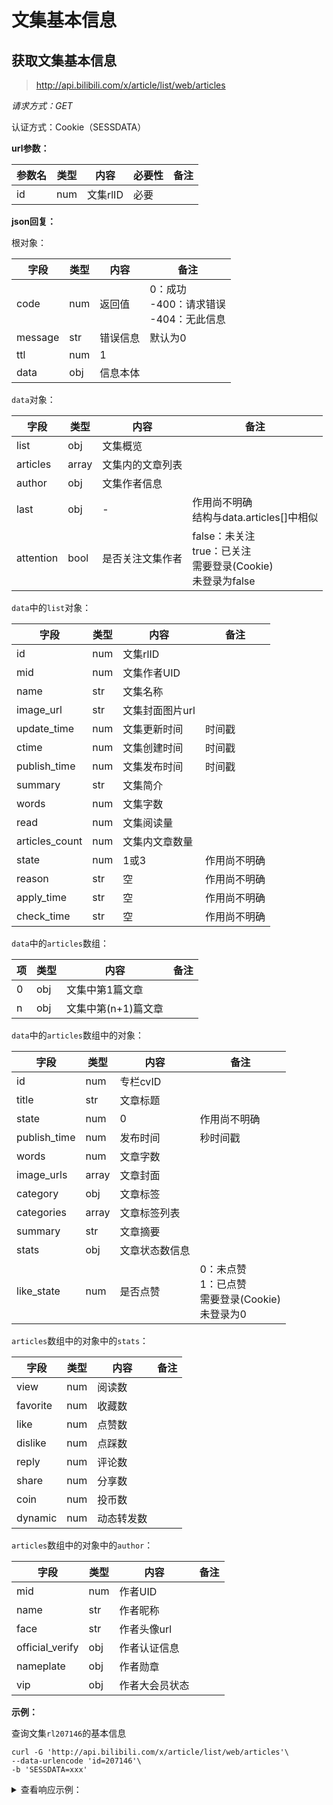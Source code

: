 # 文集基本信息

## 获取文集基本信息

> http://api.bilibili.com/x/article/list/web/articles

*请求方式：GET*

认证方式：Cookie（SESSDATA）

**url参数：**

| 参数名 | 类型 | 内容     | 必要性 | 备注 |
| ------ | ---- | -------- | ------ | ---- |
| id     | num  | 文集rlID | 必要   |      |

**json回复：**

根对象：

| 字段    | 类型 | 内容     | 备注                                            |
| ------- | ---- | -------- | ----------------------------------------------- |
| code    | num  | 返回值   | 0：成功<br />-400：请求错误<br />-404：无此信息 |
| message | str  | 错误信息 | 默认为0                                         |
| ttl     | num  | 1        |                                                 |
| data    | obj  | 信息本体 |                                                 |

`data`对象：

| 字段      | 类型  | 内容             | 备注                                                         |
| --------- | ----- | ---------------- | ------------------------------------------------------------ |
| list      | obj   | 文集概览         |                                                              |
| articles  | array | 文集内的文章列表 |                                                              |
| author    | obj   | 文集作者信息     |                                                              |
| last      | obj   | -                | 作用尚不明确<br />结构与data.articles[]中相似                |
| attention | bool  | 是否关注文集作者 | false：未关注<br />true：已关注<br />需要登录(Cookie) <br />未登录为false |

`data`中的`list`对象：

| 字段           | 类型 | 内容            | 备注         |
| -------------- | ---- | --------------- | ------------ |
| id             | num  | 文集rlID        |              |
| mid            | num  | 文集作者UID     |              |
| name           | str  | 文集名称        |              |
| image_url      | str  | 文集封面图片url |              |
| update_time    | num  | 文集更新时间    | 时间戳       |
| ctime          | num  | 文集创建时间    | 时间戳       |
| publish_time   | num  | 文集发布时间    | 时间戳       |
| summary        | str  | 文集简介        |              |
| words          | num  | 文集字数        |              |
| read           | num  | 文集阅读量      |              |
| articles_count | num  | 文集内文章数量  |              |
| state          | num  | 1或3            | 作用尚不明确 |
| reason         | str  | 空              | 作用尚不明确 |
| apply_time     | str  | 空              | 作用尚不明确 |
| check_time     | str  | 空              | 作用尚不明确 |

`data`中的`articles`数组：

| 项   | 类型 | 内容                | 备注 |
| ---- | ---- | ------------------- | ---- |
| 0    | obj  | 文集中第1篇文章     |      |
| n    | obj  | 文集中第(n+1)篇文章 |      |

`data`中的`articles`数组中的对象：

| 字段         | 类型  | 内容           | 备注                                                         |
| ------------ | ----- | -------------- | ------------------------------------------------------------ |
| id           | num   | 专栏cvID       |                                                              |
| title        | str   | 文章标题       |                                                              |
| state        | num   | 0              | 作用尚不明确                                                 |
| publish_time | num   | 发布时间       | 秒时间戳                                                     |
| words        | num   | 文章字数       |                                                              |
| image_urls   | array | 文章封面       |                                                              |
| category     | obj   | 文章标签       |                                                              |
| categories   | array | 文章标签列表   |                                                              |
| summary      | str   | 文章摘要       |                                                              |
| stats        | obj   | 文章状态数信息 |                                                              |
| like_state   | num   | 是否点赞       | 0：未点赞<br />1：已点赞<br />需要登录(Cookie) <br />未登录为0 |

`articles`数组中的对象中的`stats`：

| 字段     | 类型 | 内容       | 备注 |
| -------- | ---- | ---------- | ---- |
| view     | num  | 阅读数     |      |
| favorite | num  | 收藏数     |      |
| like     | num  | 点赞数     |      |
| dislike  | num  | 点踩数     |      |
| reply    | num  | 评论数     |      |
| share    | num  | 分享数     |      |
| coin     | num  | 投币数     |      |
| dynamic  | num  | 动态转发数 |      |

`articles`数组中的对象中的`author`：

| 字段            | 类型 | 内容           | 备注 |
| --------------- | ---- | -------------- | ---- |
| mid             | num  | 作者UID        |      |
| name            | str  | 作者昵称       |      |
| face            | str  | 作者头像url    |      |
| official_verify | obj  | 作者认证信息   |      |
| nameplate       | obj  | 作者勋章       |      |
| vip             | obj  | 作者大会员状态 |      |

**示例：**

查询文集`rl207146`的基本信息

```shell
curl -G 'http://api.bilibili.com/x/article/list/web/articles'\
--data-urlencode 'id=207146'\
-b 'SESSDATA=xxx'
```

<details>
<summary>查看响应示例：</summary>

```json
{
    "code": 0, 
    "message": "0", 
    "ttl": 1, 
    "data": {
        "list": {
            "id": 207146, 
            "mid": 293793435, 
            "name": "B站api研究笔记", 
            "image_url": "https://i0.hdslb.com/bfs/article/96d2b3d2a72e6497a011c885ab9245c51507ce18.png", 
            "update_time": 1585036952, 
            "ctime": 1582718126, 
            "publish_time": 1585045493, 
            "summary": "", 
            "words": 8697, 
            "read": 1654, 
            "articles_count": 3, 
            "state": 1, 
            "reason": "", 
            "apply_time": "", 
            "check_time": ""
        }, 
        "articles": [
            {
                "id": 4815593, 
                "title": "【B站API】api研究笔记ep1-视频基本信息", 
                "state": 0, 
                "publish_time": 1582643908, 
                "words": 2906, 
                "image_urls": [
                    "https://i0.hdslb.com/bfs/article/00497c8df7130f22e5b953694b8931a22d32f133.jpg"
                ], 
                "category": {
                    "id": 26, 
                    "parent_id": 17, 
                    "name": "数码"
                }, 
                "categories": [
                    {
                        "id": 17, 
                        "parent_id": 0, 
                        "name": "科技"
                    }, 
                    {
                        "id": 26, 
                        "parent_id": 17, 
                        "name": "数码"
                    }
                ], 
                "summary": "各位小可爱们大家好啊，终于可以结束我长达一年的咕咕了.........在这蝠想联翩的日子里也闲的没事，除了上课就是睡觉，还不如搞点事情哪个猿不想拥有自己的B站爬虫呢（误），当然自制一个B站的综合信息台也是可以的，比如显示粉丝数  获赞数（掉粉警告）于是就萌生了这个研究B站api的想法，以后也会继续不定期分享我的主体思路是利用Chrome中的F12工具进行分析，再用curl进行验证先从视频下手吧qwq我们以av2075941为例network检测下，有各种图片、视频、网页、js。。。。。的传输记录", 
                "stats": {
                    "view": 578, 
                    "favorite": 19, 
                    "like": 26, 
                    "dislike": 0, 
                    "reply": 19, 
                    "share": 6, 
                    "coin": 10, 
                    "dynamic": 0
                }, 
                "like_state": 0
            }, 
            {
                "id": 4820548, 
                "title": "【B站API】api研究笔记ep2-视频其他信息", 
                "state": 0, 
                "publish_time": 1582688189, 
                "words": 4319, 
                "image_urls": [
                    "https://i0.hdslb.com/bfs/article/2416ee72759a5c2c8bba0f10d42e789fc0c0ae2b.jpg"
                ], 
                "category": {
                    "id": 26, 
                    "parent_id": 17, 
                    "name": "数码"
                }, 
                "categories": [
                    {
                        "id": 17, 
                        "parent_id": 0, 
                        "name": "科技"
                    }, 
                    {
                        "id": 26, 
                        "parent_id": 17, 
                        "name": "数码"
                    }
                ], 
                "summary": "大家中午好鸭昨天我们研究了B站api的获取方法和使用方法 这一期我们继续分享另一个从网页中寻找api的方法以及研究视频的其他api接口以av170001为例首先打开视频，在F12的network下的监控中加载页面筛选XHR对象用搜索法的效率较低，不如我们直接进行筛选&观察通过对资源路径的观察可以猜到某些有关的项比如playurl有可能是播放的地址，pagelist可能是分P列表，view不就是昨天研究的『视频基本信息』吗通过继续分析我总结出了以下api这个可以在只想获取简介时应用，而不用处理多余", 
                "stats": {
                    "view": 737, 
                    "favorite": 14, 
                    "like": 18, 
                    "dislike": 0, 
                    "reply": 14, 
                    "share": 1, 
                    "coin": 1, 
                    "dynamic": 0
                }, 
                "like_state": 0
            }, 
            {
                "id": 5263184, 
                "title": "【B站API】api研究笔记Special-AV与BV互转", 
                "state": 0, 
                "publish_time": 1585045493, 
                "words": 1472, 
                "image_urls": [
                    "https://i0.hdslb.com/bfs/article/b520939046899303cfcac1511308eb87ede760d7.jpg"
                ], 
                "category": {
                    "id": 26, 
                    "parent_id": 17, 
                    "name": "数码"
                }, 
                "categories": [
                    {
                        "id": 17, 
                        "parent_id": 0, 
                        "name": "科技"
                    }, 
                    {
                        "id": 26, 
                        "parent_id": 17, 
                        "name": "数码"
                    }
                ], 
                "summary": "昨天视频新编号BV上线了，所有视频的编号默认都变成了BVxxx，不再是avxxx，兼容在链接和搜索中输入av号，评论区和动态av和bv都可以一键传送显然日益增长的投稿量对于编号是个问题，int是有上限的，但一串“乱码”缺少了灵魂，还会让我们想到磁力链接或者熊掌盘的链接（手动狗头）看到av170001，我会想到“法克儿~~”，但看到BV17x411w7KC，我？？？？？其实av号并没有消失，只不过它已经隐藏于大众的视野里了，av和bv本质上是可以双向转换的方法一（电脑版推荐）：打开一个视频，会发现", 
                "stats": {
                    "view": 343, 
                    "favorite": 9, 
                    "like": 13, 
                    "dislike": 0, 
                    "reply": 9, 
                    "share": 0, 
                    "coin": 2, 
                    "dynamic": 0
                }, 
                "like_state": 0
            }
        ], 
        "author": {
            "mid": 293793435, 
            "name": "社会易姐QwQ", 
            "face": "http://i1.hdslb.com/bfs/face/aebb2639a0d47f2ce1fec0631f412eaf53d4a0be.jpg", 
            "pendant": {
                "pid": 0, 
                "name": "", 
                "image": "", 
                "expire": 0
            }, 
            "official_verify": {
                "type": -1, 
                "desc": ""
            }, 
            "nameplate": {
                "nid": 4, 
                "name": "青铜殿堂", 
                "image": "http://i1.hdslb.com/bfs/face/2879cd5fb8518f7c6da75887994c1b2a7fe670bd.png", 
                "image_small": "http://i1.hdslb.com/bfs/face/6707c120e00a3445933308fd9b7bd9fad99e9ec4.png", 
                "level": "普通勋章", 
                "condition": "单个自制视频总播放数>=1万"
            }, 
            "vip": {
                "type": 2, 
                "status": 1, 
                "due_date": 0, 
                "vip_pay_type": 0, 
                "theme_type": 0, 
                "label": null
            }
        }, 
        "last": {
            "id": 0, 
            "title": "", 
            "state": 0, 
            "publish_time": 0, 
            "words": 0, 
            "image_urls": [ ], 
            "category": {
                "id": 0, 
                "parent_id": 0, 
                "name": ""
            }, 
            "categories": [ ], 
            "summary": ""
        }, 
        "attention": true
    }
}
```

</details>